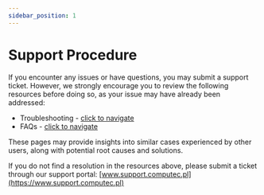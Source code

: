 ```yaml
---
sidebar_position: 1
---
```


# Support Procedure

If you encounter any issues or have questions, you may submit a support ticket. However, we strongly encourage you to review the following resources before doing so, as your issue may have already been addressed:

- Troubleshooting - [click to navigate](troubleshooting.md)
- FAQs - [click to navigate](faq.md)

These pages may provide insights into similar cases experienced by other users, along with potential root causes and solutions.

If you do not find a resolution in the resources above, please submit a ticket through our support portal: [www.support.computec.pl](https://www.support.computec.pl)
